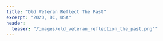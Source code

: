 ```yaml
---
title: "Old Veteran Reflect The Past"
excerpt: "2020, DC, USA"
header:
  teaser: "/images/old_veteran_reflection_the_past.png'"
---
```



